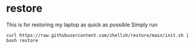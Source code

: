 # restore
This is for restoring my laptop as quick as possible
Simply run
```
curl https://raw.githubusercontent.com/zhellsh/restore/main/init.sh | bash restore
```
